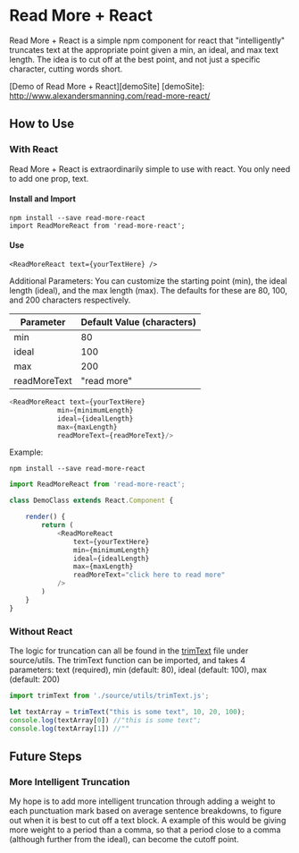 # Read More + React
Read More + React is a simple npm component for react that "intelligently" truncates text at the appropriate point given a min, an ideal, and max text length. The idea is to cut off at the best point, and not just a specific character, cutting words short. 

[Demo of Read More + React][demoSite]
[demoSite]: http://www.alexandersmanning.com/read-more-react/

## How to Use 

### With React
Read More + React is extraordinarily simple to use with react. You only need to add one prop, text. 

#### Install and Import
```
npm install --save read-more-react
import ReadMoreReact from 'read-more-react';
```

#### Use
```
<ReadMoreReact text={yourTextHere} />
```

Additional Parameters: You can customize the starting point (min), the ideal length (ideal), and the max length (max). The defaults for these are 80, 100, and 200 characters respectively. 

| Parameter          | Default Value (characters) |
|--------------------|----------------------------|
| min                | 80                         |
| ideal              | 100                        |
| max                | 200                        |
| readMoreText       | "read more"                |

```javascript
<ReadMoreReact text={yourTextHere}
			min={minimumLength}
			ideal={idealLength}
			max={maxLength}
			readMoreText={readMoreText}/>
```

Example:

```
npm install --save read-more-react
```

```javascript
import ReadMoreReact from 'read-more-react';

class DemoClass extends React.Component {

	render() { 
		return (
			<ReadMoreReact
                text={yourTextHere}
				min={minimumLength}
				ideal={idealLength}
				max={maxLength}
				readMoreText="click here to read more"
            />
		) 
	}
}
```

### Without React
The logic for truncation can all be found in the [trimText][trimtext] file under source/utils. The trimText function can be imported, and takes 4 parameters: text (required), min (default: 80), ideal (default: 100), max (default: 200)

[trimtext]: https://github.com/alexandersmanning/read-more-react/blob/master/source/utils/trimText.js

```javascript
import trimText from './source/utils/trimText.js';

let textArray = trimText("this is some text", 10, 20, 100);
console.log(textArray[0]) //"this is some text";
console.log(textArray[1]) //""
```

## Future Steps

### More Intelligent Truncation
My hope is to add more intelligent truncation through adding a weight to each punctuation mark based on average sentence breakdowns, to figure out when it is best to cut off a text block. A example of this would be giving more weight to a period than a comma, so that a period close to a comma (although further from the ideal), can become the cutoff point. 


